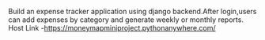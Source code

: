 Build an expense tracker application using django backend.After login,users can add expenses by category and generate weekly or monthly reports.
Host Link -https://moneymapminiproject.pythonanywhere.com/
